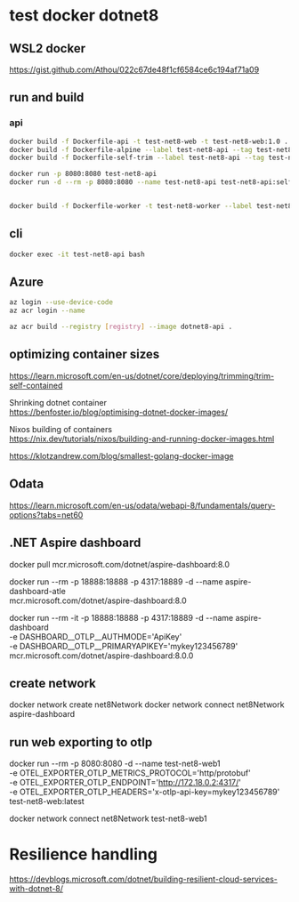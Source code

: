 # test docker dotnet8

## WSL2 docker

https://gist.github.com/Athou/022c67de48f1cf6584ce6c194af71a09

## run and build

### api

```sh
docker build -f Dockerfile-api -t test-net8-web -t test-net8-web:1.0 . #225MB
docker build -f Dockerfile-alpine --label test-net8-api --tag test-net8-api:alpine . # 220MB
docker build -f Dockerfile-self-trim --label test-net8-api --tag test-net8-api:self . # 123MB - doesn't always work

docker run -p 8080:8080 test-net8-api
docker run -d --rm -p 8080:8080 --name test-net8-api test-net8-api:self


docker build -f Dockerfile-worker -t test-net8-worker --label test-net8-worker --tag test-net8-worker:1.0 .
```


## cli
```sh
docker exec -it test-net8-api bash
```

## Azure

```sh
az login --use-device-code
az acr login --name

az acr build --registry [registry] --image dotnet8-api .
```


## optimizing container sizes

https://learn.microsoft.com/en-us/dotnet/core/deploying/trimming/trim-self-contained

Shrinking dotnet container  
https://benfoster.io/blog/optimising-dotnet-docker-images/


Nixos building of containers  
https://nix.dev/tutorials/nixos/building-and-running-docker-images.html

https://klotzandrew.com/blog/smallest-golang-docker-image

## Odata

https://learn.microsoft.com/en-us/odata/webapi-8/fundamentals/query-options?tabs=net60

## .NET Aspire dashboard

docker pull mcr.microsoft.com/dotnet/aspire-dashboard:8.0

docker run --rm -p 18888:18888 -p 4317:18889 -d --name aspire-dashboard-atle \
mcr.microsoft.com/dotnet/aspire-dashboard:8.0

docker run --rm -it -p 18888:18888 -p 4317:18889 -d --name aspire-dashboard \
    -e DASHBOARD__OTLP__AUTHMODE='ApiKey' \
    -e DASHBOARD__OTLP__PRIMARYAPIKEY='mykey123456789' \
    mcr.microsoft.com/dotnet/aspire-dashboard:8.0.0

## create network
docker network create net8Network
docker network connect net8Network aspire-dashboard

## run web exporting to otlp

docker run --rm -p 8080:8080 -d --name test-net8-web1 \
    -e OTEL_EXPORTER_OTLP_METRICS_PROTOCOL='http/protobuf' \
    -e OTEL_EXPORTER_OTLP_ENDPOINT='http://172.18.0.2:4317/' \
    -e OTEL_EXPORTER_OTLP_HEADERS='x-otlp-api-key=mykey123456789' \
test-net8-web:latest

docker network connect net8Network test-net8-web1

# Resilience handling
https://devblogs.microsoft.com/dotnet/building-resilient-cloud-services-with-dotnet-8/
